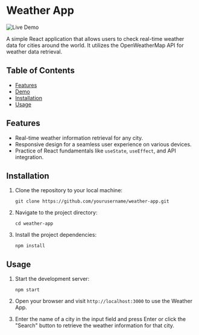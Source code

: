 # Weather App

![Live Demo](https://anonym0uslemon.github.io/weather-app/)

A simple React application that allows users to check real-time weather data for cities around the world. It utilizes the OpenWeatherMap API for weather data retrieval. 

## Table of Contents

- [Features](#features)
- [Demo](#demo)
- [Installation](#installation)
- [Usage](#usage)

## Features

- Real-time weather information retrieval for any city.
- Responsive design for a seamless user experience on various devices.
- Practice of React fundamentals like `useState`, `useEffect`, and API integration.

## Installation

1. Clone the repository to your local machine:

   ```git clone https://github.com/yourusername/weather-app.git```

2. Navigate to the project directory:

    ```cd weather-app```

3. Install the project dependencies: 
    
    ```npm install```

## Usage

1. Start the development server:

    ```npm start```

2. Open your browser and visit `http://localhost:3000` to use the Weather App. 

3. Enter the name of a city in the input field and press Enter or click the "Search" button to retrieve the weather information for that city. 
